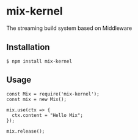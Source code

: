 # mix-kernel
The streaming build system based on Middleware

## Installation
```
$ npm install mix-kernel
```

## Usage
```
const Mix = require('mix-kernel');
const mix = new Mix();

mix.use(ctx => {
  ctx.content = "Hello Mix";
});

mix.release();
```